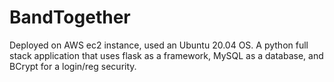 # BandTogether
Deployed on AWS ec2 instance, used an Ubuntu 20.04 OS.
A python full stack application that uses flask as a framework, MySQL as a database, and BCrypt for a login/reg security. 
